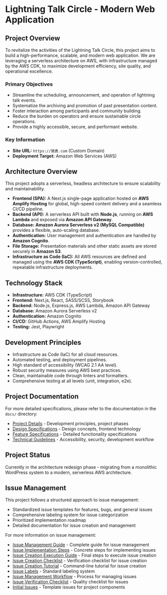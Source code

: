 # Lightning Talk Circle - Modern Web Application

## Project Overview

To revitalize the activities of the Lightning Talk Circle, this project aims to
build a high-performance, scalable, and modern web application. We are
leveraging a serverless architecture on AWS, with infrastructure managed by the
AWS CDK, to maximize development efficiency, site quality, and operational
excellence.

### Primary Objectives

- Streamline the scheduling, announcement, and operation of lightning talk
  events.
- Systematize the archiving and promotion of past presentation content.
- Foster interaction among participants and community building.
- Reduce the burden on operators and ensure sustainable circle operations.
- Provide a highly accessible, secure, and performant website.

### Key Information

- **Site URL:** `https://発表.com` (Custom Domain)
- **Deployment Target:** Amazon Web Services (AWS)

## Architecture Overview

This project adopts a serverless, headless architecture to ensure scalability
and maintainability.

- **Frontend (SPA):** A Next.js single-page application hosted on **AWS Amplify
  Hosting** for global, high-speed content delivery and a seamless CI/CD
  pipeline.
- **Backend (API):** A serverless API built with **Node.js**, running on **AWS
  Lambda** and exposed via **Amazon API Gateway**.
- **Database:** **Amazon Aurora Serverless v2 (MySQL Compatible)** provides a
  flexible, auto-scaling database.
- **Authentication:** User management and authentication are handled by **Amazon
  Cognito**.
- **File Storage:** Presentation materials and other static assets are stored
  securely in **Amazon S3**.
- **Infrastructure as Code (IaC):** All AWS resources are defined and managed
  using the **AWS CDK (TypeScript)**, enabling version-controlled, repeatable
  infrastructure deployments.

## Technology Stack

- **Infrastructure:** AWS CDK (TypeScript)
- **Frontend:** Next.js, React, SASS/SCSS, Storybook
- **Backend:** Node.js, Express.js, AWS Lambda, Amazon API Gateway
- **Database:** Amazon Aurora Serverless v2
- **Authentication:** Amazon Cognito
- **CI/CD:** GitHub Actions, AWS Amplify Hosting
- **Testing:** Jest, Playwright

## Development Principles

- Infrastructure as Code (IaC) for all cloud resources.
- Automated testing, and deployment pipelines.
- High standard of accessibility (WCAG 2.1 AA level).
- Robust security measures using AWS best practices.
- Clean, maintainable code through linters and formatters.
- Comprehensive testing at all levels (unit, integration, e2e).

## Project Documentation

For more detailed specifications, please refer to the documentation in the
`docs/` directory:

- [Project Details](/docs/project/) - Development principles, project phases
- [Design Specifications](/docs/design/) - Design concepts, frontend technology
- [Feature Specifications](/docs/features/) - Detailed functionality
  specifications
- [Technical Guidelines](/docs/technical/) - Accessibility, security,
  development workflow

## Project Status

Currently in the architecture redesign phase - migrating from a monolithic
WordPress system to a modern, serverless AWS architecture.

## Issue Management

This project follows a structured approach to issue management:

- Standardized issue templates for features, bugs, and general issues
- Comprehensive labeling system for issue categorization
- Prioritized implementation roadmap
- Detailed documentation for issue creation and management

For more information on issue management:

- [Issue Management Guide](/docs/project/issue-management-guide.md) - Complete
  guide for issue management
- [Issue Implementation Steps](/docs/project/issue-implementation-steps.md) -
  Concrete steps for implementing issues
- [Issue Creation Execution Guide](/docs/project/issue-creation-execution-guide.md) -
  Final steps to execute issue creation
- [Issue Creation Checklist](/docs/project/issue-creation-checklist.md) -
  Verification checklist for issue creation
- [Issue Creation Tutorial](/docs/project/issue-creation-tutorial.md) -
  Command-line tutorial for issue creation
- [Issue Labels](/docs/project/issue-labels.md) - Standard labeling system
- [Issue Management Workflow](/docs/project/issue-management-workflow.md) -
  Process for managing issues
- [Issue Verification Checklist](/docs/project/issue-verification-checklist.md) -
  Quality checklist for issues
- [Initial Issues](/docs/project/initial-issues.md) - Template issues for
  project components
